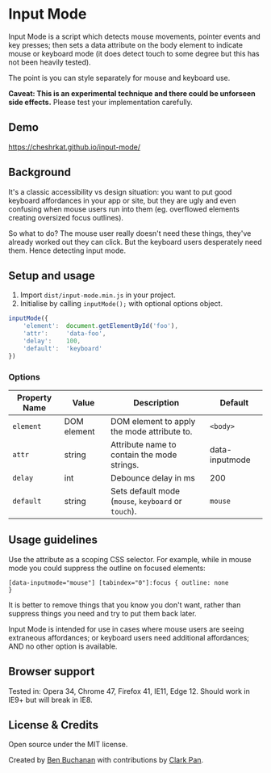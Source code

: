 # Input Mode

Input Mode is a script which detects mouse movements, pointer events and key presses; then sets a data attribute on the body element to indicate mouse or keyboard mode (it does detect touch to some degree but this has not been heavily tested).

The point is you can style separately for mouse and keyboard use.

**Caveat: This is an experimental technique and there could be unforseen side effects.** Please test your implementation carefully.

## Demo

https://cheshrkat.github.io/input-mode/

## Background

It's a classic accessibility vs design situation: you want to put good keyboard affordances in your app or site, but they are ugly and even confusing when mouse users run into them (eg. overflowed elements creating oversized focus outlines).

So what to do? The mouse user really doesn't need these things, they've already worked out they can click. But the keyboard users desperately need them. Hence detecting input mode.

## Setup and usage

1. Import `dist/input-mode.min.js` in your project.
2. Initialise by calling `inputMode();` with optional options object.

```javascript
inputMode({
    'element':	document.getElementById('foo'),
    'attr': 	'data-foo',
    'delay': 	100,
    'default':  'keyboard'
})
```

### Options

| Property Name | Value | Description |  Default  |
| --- | --- | --- | --- |
| `element` | DOM element | DOM element to apply the mode attribute to. | `<body>` |
| `attr` | string | Attribute name to contain the mode strings. | data-inputmode | 
| `delay` | int | Debounce delay in ms | 200 |
| `default` | string | Sets default mode (`mouse`, `keyboard` or `touch`). | `mouse` |


## Usage guidelines

Use the attribute as a scoping CSS selector. For example, while in mouse mode you could suppress the outline on focused elements:

<code>[data-inputmode="mouse"] [tabindex="0"]:focus { outline: none }</code>

It is better to remove things that you know you don't want, rather than suppress things you need and try to put them back later. 

Input Mode is intended for use in cases where mouse users are seeing extraneous affordances; or keyboard users need additional affordances; AND no other option is available.

## Browser support

Tested in: Opera 34, Chrome 47, Firefox 41, IE11, Edge 12. Should work in IE9+ but will break in IE8.

## License &amp; Credits

Open source under the MIT license. 

Created by <a href="https://twitter.com/200okpublic">Ben Buchanan</a> with contributions by <a href="https://twitter.com/clarkpan">Clark Pan</a>.
